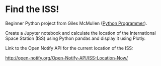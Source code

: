 # Find the ISS!
Beginner Python project from Giles McMullen ([Python Programmer](https://www.youtube.com/channel/UC68KSmHePPePCjW4v57VPQg)).

Create a Jupyter notebook and calculate the location of the International Space Station (ISS)
using Python pandas and display it using Plotly.

Link to the Open Notify API for the current location of the ISS:

http://open-notify.org/Open-Notify-API/ISS-Location-Now/

